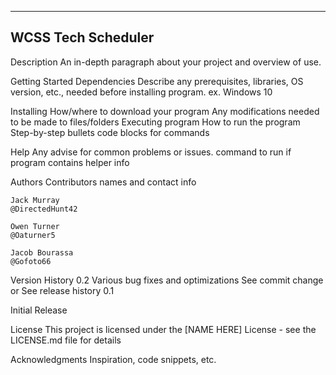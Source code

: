 ---------------------
 WCSS Tech Scheduler
---------------------

Description
    An in-depth paragraph about your project and overview of use.

Getting Started
    Dependencies
    Describe any prerequisites, libraries, OS version, etc., needed before installing program.
    ex. Windows 10

Installing
    How/where to download your program
    Any modifications needed to be made to files/folders
    Executing program
    How to run the program
    Step-by-step bullets
    code blocks for commands

Help
    Any advise for common problems or issues.
    command to run if program contains helper info

Authors
    Contributors names and contact info

    Jack Murray
    @DirectedHunt42

    Owen Turner
    @Oaturner5

    Jacob Bourassa
    @Gofoto66

Version History
    0.2
    Various bug fixes and optimizations
    See commit change or See release history
    0.1

Initial Release

License
    This project is licensed under the [NAME HERE] License - see the LICENSE.md file for details

Acknowledgments
    Inspiration, code snippets, etc.